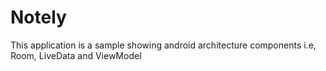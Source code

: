 # Notely

This application is a sample showing android architecture components i.e, Room, LiveData and ViewModel
